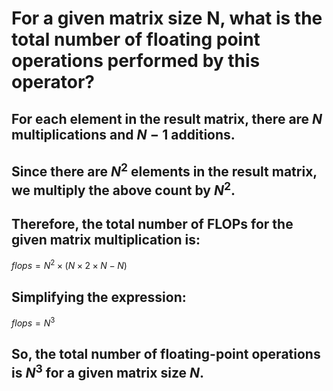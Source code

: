 # For a given matrix size N, what is the total number of floating point operations performed by this operator?
## For each element in the result matrix, there are $N$ multiplications and $N-1$ additions. 
## Since there are $N^2$ elements in the result matrix, we multiply the above count by $N^2$.
## Therefore, the total number of FLOPs for the given matrix multiplication is:
$flops=N^2\times (N\times 2\times N-N)$
## Simplifying the expression:
$flops=N^3$
## So, the total number of floating-point operations is $N^3$ for a given matrix size $N$.